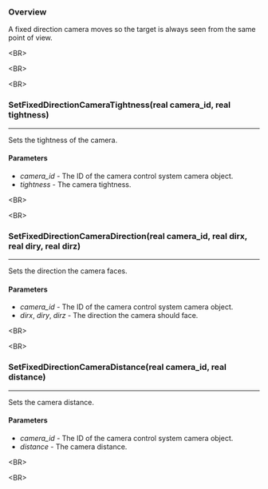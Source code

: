 ### Overview ###
A fixed direction camera moves so the target is always seen from the same point of view.


&lt;BR&gt;




&lt;BR&gt;




&lt;BR&gt;


### SetFixedDirectionCameraTightness(real camera\_id, real tightness) ###

---

Sets the tightness of the camera.
#### Parameters ####
  * _camera\_id_ - The ID of the camera control system camera object.
  * _tightness_ - The camera tightness.


&lt;BR&gt;




&lt;BR&gt;


### SetFixedDirectionCameraDirection(real camera\_id, real dirx, real diry, real dirz) ###

---

Sets the direction the camera faces.
#### Parameters ####
  * _camera\_id_ - The ID of the camera control system camera object.
  * _dirx_, _diry_, _dirz_ - The direction the camera should face.


&lt;BR&gt;




&lt;BR&gt;


### SetFixedDirectionCameraDistance(real camera\_id, real distance) ###

---

Sets the camera distance.
#### Parameters ####
  * _camera\_id_ - The ID of the camera control system camera object.
  * _distance_ - The camera distance.


&lt;BR&gt;




&lt;BR&gt;

